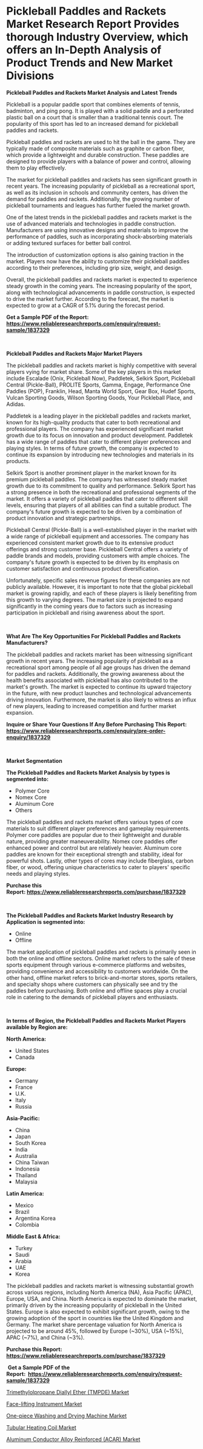 <p><h1>Pickleball Paddles and Rackets Market Research Report Provides thorough Industry Overview, which offers an In-Depth Analysis of Product Trends and New Market Divisions</h1></p><p><strong>Pickleball Paddles and Rackets Market Analysis and Latest Trends</strong></p>
<p><p>Pickleball is a popular paddle sport that combines elements of tennis, badminton, and ping pong. It is played with a solid paddle and a perforated plastic ball on a court that is smaller than a traditional tennis court. The popularity of this sport has led to an increased demand for pickleball paddles and rackets.</p><p>Pickleball paddles and rackets are used to hit the ball in the game. They are typically made of composite materials such as graphite or carbon fiber, which provide a lightweight and durable construction. These paddles are designed to provide players with a balance of power and control, allowing them to play effectively.</p><p>The market for pickleball paddles and rackets has seen significant growth in recent years. The increasing popularity of pickleball as a recreational sport, as well as its inclusion in schools and community centers, has driven the demand for paddles and rackets. Additionally, the growing number of pickleball tournaments and leagues has further fueled the market growth.</p><p>One of the latest trends in the pickleball paddles and rackets market is the use of advanced materials and technologies in paddle construction. Manufacturers are using innovative designs and materials to improve the performance of paddles, such as incorporating shock-absorbing materials or adding textured surfaces for better ball control.</p><p>The introduction of customization options is also gaining traction in the market. Players now have the ability to customize their pickleball paddles according to their preferences, including grip size, weight, and design.</p><p>Overall, the pickleball paddles and rackets market is expected to experience steady growth in the coming years. The increasing popularity of the sport, along with technological advancements in paddle construction, is expected to drive the market further. According to the forecast, the market is expected to grow at a CAGR of 5.1% during the forecast period.</p></p>
<p><strong>Get a Sample PDF of the Report:&nbsp; <a href="https://www.reliableresearchreports.com/enquiry/request-sample/1837329">https://www.reliableresearchreports.com/enquiry/request-sample/1837329</a></strong></p>
<p>&nbsp;</p>
<p><strong>Pickleball Paddles and Rackets Major Market Players</strong></p>
<p><p>The pickleball paddles and rackets market is highly competitive with several players vying for market share. Some of the key players in this market include Escalade (Onix, Pickleball Now), Paddletek, Selkirk Sport, Pickleball Central (Pickle-Ball), PROLITE Sports, Gamma, Engage, Performance One Paddles (POP), Franklin, Head, Manta World Sport, Gear Box, Hudef Sports, Vulcan Sporting Goods, Wilson Sporting Goods, Your Pickleball Place, and Adidas.</p><p>Paddletek is a leading player in the pickleball paddles and rackets market, known for its high-quality products that cater to both recreational and professional players. The company has experienced significant market growth due to its focus on innovation and product development. Paddletek has a wide range of paddles that cater to different player preferences and playing styles. In terms of future growth, the company is expected to continue its expansion by introducing new technologies and materials in its products.</p><p>Selkirk Sport is another prominent player in the market known for its premium pickleball paddles. The company has witnessed steady market growth due to its commitment to quality and performance. Selkirk Sport has a strong presence in both the recreational and professional segments of the market. It offers a variety of pickleball paddles that cater to different skill levels, ensuring that players of all abilities can find a suitable product. The company's future growth is expected to be driven by a combination of product innovation and strategic partnerships.</p><p>Pickleball Central (Pickle-Ball) is a well-established player in the market with a wide range of pickleball equipment and accessories. The company has experienced consistent market growth due to its extensive product offerings and strong customer base. Pickleball Central offers a variety of paddle brands and models, providing customers with ample choices. The company's future growth is expected to be driven by its emphasis on customer satisfaction and continuous product diversification.</p><p>Unfortunately, specific sales revenue figures for these companies are not publicly available. However, it is important to note that the global pickleball market is growing rapidly, and each of these players is likely benefiting from this growth to varying degrees. The market size is projected to expand significantly in the coming years due to factors such as increasing participation in pickleball and rising awareness about the sport.</p></p>
<p>&nbsp;</p>
<p><strong>What Are The Key Opportunities For Pickleball Paddles and Rackets Manufacturers?</strong></p>
<p><p>The pickleball paddles and rackets market has been witnessing significant growth in recent years. The increasing popularity of pickleball as a recreational sport among people of all age groups has driven the demand for paddles and rackets. Additionally, the growing awareness about the health benefits associated with pickleball has also contributed to the market's growth. The market is expected to continue its upward trajectory in the future, with new product launches and technological advancements driving innovation. Furthermore, the market is also likely to witness an influx of new players, leading to increased competition and further market expansion.</p></p>
<p><strong>Inquire or Share Your Questions If Any Before Purchasing This Report: <a href="https://www.reliableresearchreports.com/enquiry/pre-order-enquiry/1837329">https://www.reliableresearchreports.com/enquiry/pre-order-enquiry/1837329</a></strong></p>
<p>&nbsp;</p>
<p><strong>Market Segmentation</strong></p>
<p><strong>The Pickleball Paddles and Rackets Market Analysis by types is segmented into:</strong></p>
<p><ul><li>Polymer Core</li><li>Nomex Core</li><li>Aluminum Core</li><li>Others</li></ul></p>
<p><p>The pickleball paddles and rackets market offers various types of core materials to suit different player preferences and gameplay requirements. Polymer core paddles are popular due to their lightweight and durable nature, providing greater maneuverability. Nomex core paddles offer enhanced power and control but are relatively heavier. Aluminum core paddles are known for their exceptional strength and stability, ideal for powerful shots. Lastly, other types of cores may include fiberglass, carbon fiber, or wood, offering unique characteristics to cater to players' specific needs and playing styles.</p></p>
<p><strong>Purchase this Report:&nbsp;<a href="https://www.reliableresearchreports.com/purchase/1837329">https://www.reliableresearchreports.com/purchase/1837329</a></strong></p>
<p>&nbsp;</p>
<p><strong>The Pickleball Paddles and Rackets Market Industry Research by Application is segmented into:</strong></p>
<p><ul><li>Online</li><li>Offline</li></ul></p>
<p><p>The market application of pickleball paddles and rackets is primarily seen in both the online and offline sectors. Online market refers to the sale of these sports equipment through various e-commerce platforms and websites, providing convenience and accessibility to customers worldwide. On the other hand, offline market refers to brick-and-mortar stores, sports retailers, and specialty shops where customers can physically see and try the paddles before purchasing. Both online and offline spaces play a crucial role in catering to the demands of pickleball players and enthusiasts.</p></p>
<p>&nbsp;</p>
<p><strong>In terms of Region, the Pickleball Paddles and Rackets Market Players available by Region are:</strong></p>
<p>
    <p> <strong> North America: </strong>
        <ul>
            <li>United States</li>
            <li>Canada</li>
        </ul>
        </p> 
    <p> <strong> Europe: </strong>
        <ul>
            <li>Germany</li>
            <li>France</li>
            <li>U.K.</li>
            <li>Italy</li>
            <li>Russia</li>
        </ul>
        </p> 
    <p> <strong> Asia-Pacific: </strong>
        <ul>
            <li>China</li>
            <li>Japan</li>
            <li>South Korea</li>
            <li>India</li>
            <li>Australia</li>
            <li>China Taiwan</li>
            <li>Indonesia</li>
            <li>Thailand</li>
            <li>Malaysia</li>
        </ul>
        </p> 
    <p> <strong> Latin America: </strong>
        <ul>
            <li>Mexico</li>
            <li>Brazil</li>
            <li>Argentina Korea</li>
            <li>Colombia</li>
        </ul>
        </p> 
    <p> <strong> Middle East & Africa: </strong>
        <ul>
            <li>Turkey</li>
            <li>Saudi</li>
            <li>Arabia</li>
            <li>UAE</li>
            <li>Korea</li>
        </ul>
    </p>
    </p>
<p><p>The pickleball paddles and rackets market is witnessing substantial growth across various regions, including North America (NA), Asia Pacific (APAC), Europe, USA, and China. North America is expected to dominate the market, primarily driven by the increasing popularity of pickleball in the United States. Europe is also expected to exhibit significant growth, owing to the growing adoption of the sport in countries like the United Kingdom and Germany. The market share percentage valuation for North America is projected to be around 45%, followed by Europe (~30%), USA (~15%), APAC (~7%), and China (~3%).</p></p>
<p><strong>Purchase this Report: <a href="https://www.reliableresearchreports.com/purchase/1837329">https://www.reliableresearchreports.com/purchase/1837329</a></strong></p>
<p>&nbsp;<strong>Get a Sample PDF of the Report:&nbsp;&nbsp;<a href="https://www.reliableresearchreports.com/enquiry/request-sample/1837329">https://www.reliableresearchreports.com/enquiry/request-sample/1837329</a></strong></p>
<p><strong></strong></p>
<p><p><a href="https://www.linkedin.com/pulse/trimethylolpropane-diallyl-ether-tmpde-market-size-growth-ylg1e/">Trimethylolpropane Diallyl Ether (TMPDE) Market</a></p><p><a href="https://github.com/ChiragRp1/Market-Research-Report-List-2/blob/main/face-lifting-instrument-market.md">Face-lifting Instrument Market</a></p><p><a href="https://github.com/BryceTownsendr/Market-Research-Report-List-2/blob/main/one-piece-washing-and-drying-machine-market.md">One-piece Washing and Drying Machine Market</a></p><p><a href="https://issuu.com/reportprime-2/docs/tubular-heating-coil-market-size-2030.pptx">Tubular Heating Coil Market</a></p><p><a href="https://www.linkedin.com/pulse/decoding-aluminum-conductor-alloy-reinforced-acar-market-deep-bw8ve/">Aluminum Conductor Alloy Reinforced (ACAR) Market</a></p></p>